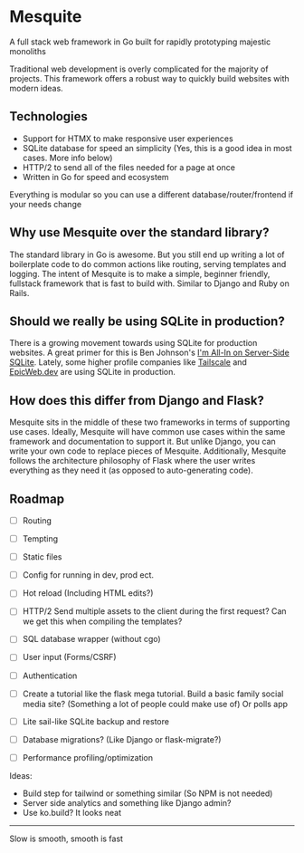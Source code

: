 # Mesquite
A full stack web framework in Go built for rapidly prototyping majestic monoliths

Traditional web development is overly complicated for the majority of projects. This framework offers a robust way to quickly build websites with modern ideas.

## Technologies
- Support for HTMX to make responsive user experiences
- SQLite database for speed an simplicity (Yes, this is a good idea in most cases. More info below)
- HTTP/2 to send all of the files needed for a page at once
- Written in Go for speed and ecosystem

Everything is modular so you can use a different database/router/frontend if your needs change

## Why use Mesquite over the standard library?
The standard library in Go is awesome. But you still end up writing a lot of boilerplate code to do common actions like routing, serving templates and logging. The intent of Mesquite is to make a simple, beginner friendly, fullstack framework that is fast to build with. Similar to Django and Ruby on Rails.

## Should we really be using SQLite in production?
There is a growing movement towards using SQLite for production websites. A great primer for this is Ben Johnson's [I'm All-In on Server-Side SQLite](https://fly.io/blog/all-in-on-sqlite-litestream/).
Lately, some higher profile companies like [Tailscale](https://tailscale.com/blog/database-for-2022/) and [EpicWeb.dev](https://kentcdodds.com/blog/i-migrated-from-a-postgres-cluster-to-distributed-sqlite-with-litefs) are using SQLite in production.

## How does this differ from Django and Flask?
Mesquite sits in the middle of these two frameworks in terms of supporting use cases. Ideally, Mesquite will have common use cases within the same framework and documentation to support it. But unlike Django, you can write your own code to replace pieces of Mesquite. Additionally, Mesquite follows the architecture philosophy of Flask where the user writes everything as they need it (as opposed to auto-generating code).


## Roadmap
- [ ] Routing
- [ ] Tempting
- [ ] Static files
- [ ] Config for running in dev, prod ect.
- [ ] Hot reload (Including HTML edits?)
- [ ] HTTP/2 Send multiple assets to the client during the first request? Can we get this when compiling the templates?
- [ ] SQL database wrapper (without cgo)
- [ ] User input (Forms/CSRF)
- [ ] Authentication
- [ ] Create a tutorial like the flask mega tutorial. Build a basic family social media site? (Something a lot of people could make use of) Or polls app
- [ ] Lite sail-like SQLite backup and restore
- [ ] Database migrations? (Like Django or flask-migrate?)
- [ ] Performance profiling/optimization


Ideas:
- Build step for tailwind or something similar (So NPM is not needed)
- Server side analytics and something like Django admin?
- Use ko.build? It looks neat

---

Slow is smooth, smooth is fast
